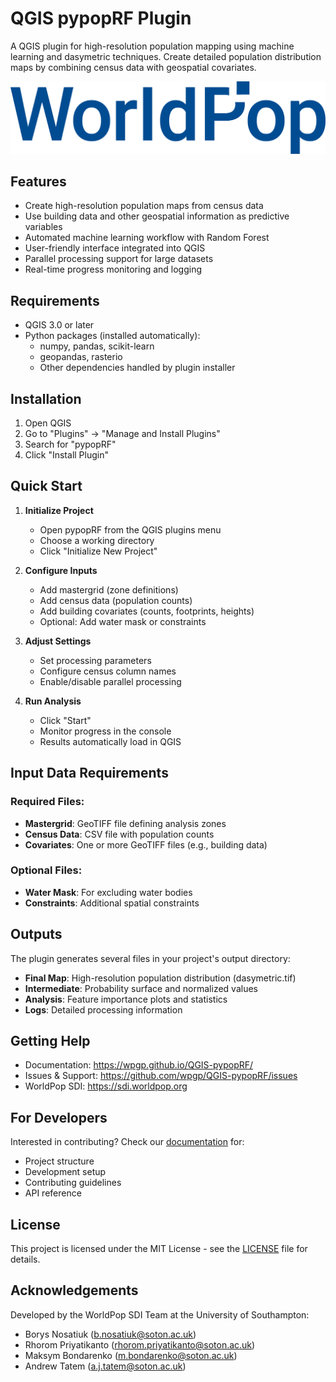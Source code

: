 # QGIS pypopRF Plugin

A QGIS plugin for high-resolution population mapping using machine learning and dasymetric techniques. Create detailed population distribution maps by combining census data with geospatial covariates.

![WorldPop SDI](wp_logo.png)

## Features

- Create high-resolution population maps from census data
- Use building data and other geospatial information as predictive variables
- Automated machine learning workflow with Random Forest
- User-friendly interface integrated into QGIS
- Parallel processing support for large datasets
- Real-time progress monitoring and logging

## Requirements

- QGIS 3.0 or later
- Python packages (installed automatically):
  - numpy, pandas, scikit-learn
  - geopandas, rasterio
  - Other dependencies handled by plugin installer

## Installation

1. Open QGIS
2. Go to "Plugins" → "Manage and Install Plugins"
3. Search for "pypopRF"
4. Click "Install Plugin"

## Quick Start

1. **Initialize Project**
   - Open pypopRF from the QGIS plugins menu
   - Choose a working directory
   - Click "Initialize New Project"

2. **Configure Inputs**
   - Add mastergrid (zone definitions)
   - Add census data (population counts)
   - Add building covariates (counts, footprints, heights)
   - Optional: Add water mask or constraints

3. **Adjust Settings**
   - Set processing parameters
   - Configure census column names
   - Enable/disable parallel processing

4. **Run Analysis**
   - Click "Start"
   - Monitor progress in the console
   - Results automatically load in QGIS

## Input Data Requirements

### Required Files:
- **Mastergrid**: GeoTIFF file defining analysis zones
- **Census Data**: CSV file with population counts
- **Covariates**: One or more GeoTIFF files (e.g., building data)

### Optional Files:
- **Water Mask**: For excluding water bodies
- **Constraints**: Additional spatial constraints

## Outputs

The plugin generates several files in your project's output directory:

- **Final Map**: High-resolution population distribution (dasymetric.tif)
- **Intermediate**: Probability surface and normalized values
- **Analysis**: Feature importance plots and statistics
- **Logs**: Detailed processing information

## Getting Help

- Documentation: https://wpgp.github.io/QGIS-pypopRF/
- Issues & Support: https://github.com/wpgp/QGIS-pypopRF/issues
- WorldPop SDI: https://sdi.worldpop.org

## For Developers

Interested in contributing? Check our [documentation](https://wpgp.github.io/QGIS-pypopRF/developers/) for:
- Project structure
- Development setup
- Contributing guidelines
- API reference

## License

This project is licensed under the MIT License - see the [LICENSE](LICENSE) file for details.

## Acknowledgements

Developed by the WorldPop SDI Team at the University of Southampton:
- Borys Nosatiuk (b.nosatiuk@soton.ac.uk)
- Rhorom Priyatikanto (rhorom.priyatikanto@soton.ac.uk)
- Maksym Bondarenko (m.bondarenko@soton.ac.uk)
- Andrew Tatem (a.j.tatem@soton.ac.uk)